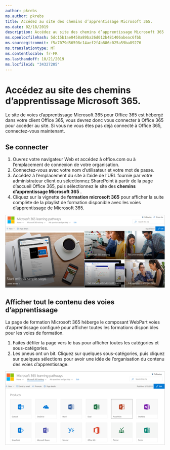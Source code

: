 ```yaml
---
author: pkrebs
ms.author: pkrebs
title: Accédez au site des chemins d’apprentissage Microsoft 365.
ms.date: 02/18/2019
description: Accédez au site des chemins d’apprentissage Microsoft 365.
ms.openlocfilehash: 5dc15b1ae0458a89ba26d012b481406abeac6fbb
ms.sourcegitcommit: f5a7079d56598c14aef2f4b886c025a59ba89276
ms.translationtype: MT
ms.contentlocale: fr-FR
ms.lasthandoff: 10/21/2019
ms.locfileid: "34327205"
---
```

# <a name="go-to-the-microsoft-365-learning-pathways-site"></a>Accédez au site des chemins d’apprentissage Microsoft 365.

Le site de voies d’apprentissage Microsoft 365 pour Office 365 est hébergé dans votre client Office 365, vous devrez donc vous connecter à Office 365 pour accéder au site. Si vous ne vous êtes pas déjà connecté à Office 365, connectez-vous maintenant. 

## <a name="sign-in"></a>Se connecter  

1.  Ouvrez votre navigateur Web et accédez à office.com ou à l’emplacement de connexion de votre organisation. 
2.  Connectez-vous avec votre nom d’utilisateur et votre mot de passe.
3.  Accédez à l’emplacement du site à l’aide de l’URL fournie par votre administrateur client ou sélectionnez SharePoint à partir de la page d’accueil Office 365, puis sélectionnez le site des **chemins d’apprentissage Microsoft 365** . 
5. Cliquez sur la vignette de **formation microsoft 365** pour afficher la suite complète de la playlist de formation disponible avec les voies d’apprentissage de Microsoft 365. 

![CG-goto. png](media/cg-goto.png)

## <a name="view-all-the-learning-pathways-content"></a>Afficher tout le contenu des voies d’apprentissage
La page de formation Microsoft 365 héberge le composant WebPart voies d’apprentissage configuré pour afficher toutes les formations disponibles pour les voies de formation. 

1. Faites défiler la page vers le bas pour afficher toutes les catégories et sous-catégories.
2. Les pneus ont un bit. Cliquez sur quelques sous-catégories, puis cliquez sur quelques sélections pour avoir une idée de l’organisation du contenu des voies d’apprentissage. 

![CG-gotoall. png](media/cg-gotoall.png)

